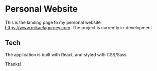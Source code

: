 # Personal Website

This is the landing page to my personal website https://www.mikaelagurney.com. The project is currently in-development

## Tech

The application is built with React, and styled with CSS/Sass.

Thanks!
